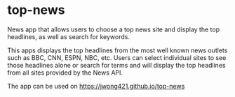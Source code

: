 # top-news
News app that allows users to choose a top news site and display the top headlines, as well as search for keywords.

  This apps displays the top headlines from the most well known news outlets such as BBC, CNN, ESPN, NBC, etc. Users can select individual
sites to see those headlines alone or search for terms and will display the top headlines from all sites provided by the News API.

The app can be used on https://jwong421.github.io/top-news

